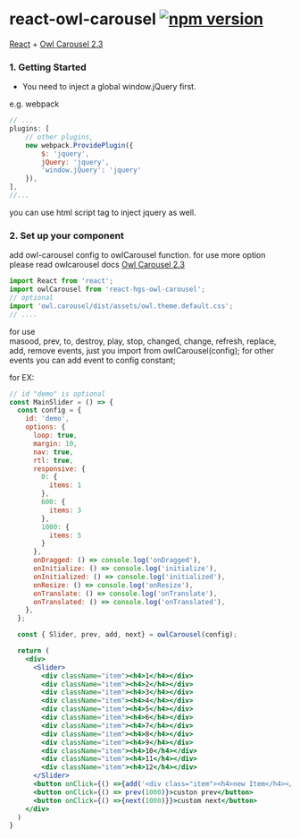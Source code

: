 # react-owl-carousel  [![npm version](https://img.shields.io/npm/v/react-owl-carousel.svg?style=flat)](https://www.npmjs.com/package/react-owl-carousel)
[React](http://facebook.github.io/react/) + [Owl Carousel 2.3](https://owlcarousel2.github.io/OwlCarousel2/)

### 1. Getting Started

* You need to inject a global window.jQuery first.

e.g. webpack

```js
// ...
plugins: [
    // other plugins,
    new webpack.ProvidePlugin({
        $: 'jquery',
        jQuery: 'jquery',
        'window.jQuery': 'jquery'
    }),
],
//...
```

you can use html script tag to inject jquery as well.

### 2. Set up your component
add owl-carousel config to owlCarousel function.
for use more option please read owlcarousel docs
[Owl Carousel 2.3](https://owlcarousel2.github.io/OwlCarousel2/docs/started-welcome.html)

```jsx
import React from 'react';
import owlCarousel from 'react-hgs-owl-carousel';
// optional
import 'owl.carousel/dist/assets/owl.theme.default.css';
// ....
```

for use     
    masood,
    prev,
    to,
    destroy,
    play,
    stop,
    changed,
    change,
    refresh,
    replace,
    add,
    remove
events, just you import from owlCarousel(config);
for other events you can add event to config constant;

for EX:

```jsx
// id "demo" is optional
const MainSlider = () => {
  const config = {
    id: 'demo',
    options: {
      loop: true,
      margin: 10,
      nav: true,
      rtl: true,
      responsive: {
        0: {
          items: 1
        },
        600: {
          items: 3
        },
        1000: {
          items: 5
        }
      },
      onDragged: () => console.log('onDragged'),
      onInitialize: () => console.log('initialize'),
      onInitialized: () => console.log('initialized'),
      onResize: () => console.log('onResize'),
      onTranslate: () => console.log('onTranslate'),
      onTranslated: () => console.log('onTranslated'),
    },
  };

  const { Slider, prev, add, next} = owlCarousel(config);

  return (
    <div>
      <Slider>
        <div className="item"><h4>1</h4></div>
        <div className="item"><h4>2</h4></div>
        <div className="item"><h4>3</h4></div>
        <div className="item"><h4>4</h4></div>
        <div className="item"><h4>5</h4></div>
        <div className="item"><h4>6</h4></div>
        <div className="item"><h4>7</h4></div>
        <div className="item"><h4>8</h4></div>
        <div className="item"><h4>9</h4></div>
        <div className="item"><h4>10</h4></div>
        <div className="item"><h4>11</h4></div>
        <div className="item"><h4>12</h4></div>
      </Slider>
      <button onClick={() =>{add('<div class="item"><h4>new Item</h4></div>',1)}}>add item</button>
      <button onClick={() => prev(1000)}>custon prev</button>
      <button onClick={() =>{next(1000)}}>custom next</button>
    </div>
  )
}
```
